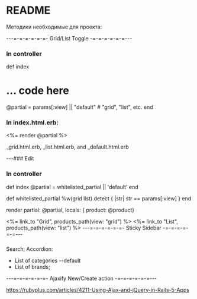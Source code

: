 # README

Методики необходимые для проекта:

---=-=-=-=-=-=- Grid/List Toggle -=-=-=-=-=-=---

### In controller

def index
  # ... code here
  @partial = params[:view] || "default" # "grid", "list", etc.
end
### In index.html.erb:

<%= render @partial %>

_grid.html.erb, _list.html.erb, and _default.html.erb

---### Edit

### In controller

def index
  @partial = whitelisted_partial || 'default'
end

def whitelisted_partial
  %w(grid list).detect { |str| str == params[:view] }
end 

render partial: @partial, locals: { product: @product}

<%= link_to "Grid", products_path(view: "grid") %>
<%= link_to "List", products_path(view: "list") %>
---=-=-=-=-=-=- Sticky Sidebar -=-=-=-=-=-=---

### 
Search;
Accordion:
- List of categories --default
- List of brands;

---=-=-=-=-=-=- Ajaxify New/Create action -=-=-=-=-=-=---

https://rubyplus.com/articles/4211-Using-Ajax-and-jQuery-in-Rails-5-Apps
